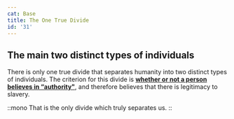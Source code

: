 ```yaml
---
cat: Base
title: The One True Divide
id: '31'
---
```


<youtube id="fUoLr8Gs6vE" params="rel=0&start=4653"></youtube>

## The main two distinct types of individuals

<span class="desc">There is only one true divide that separates humanity into two distinct types of individuals. The criterion for this divide is <b><u>whether or not a person believes in “authority"</u></b>, and therefore believes that there is legitimacy to slavery.</span>

::mono
That is the only divide which truly separates us.
::